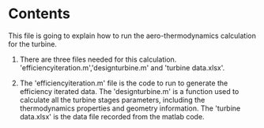# Contents

This file is going to explain how to run the aero-thermodynamics calculation for the turbine.

1. There are three files needed for this calculation. 'efficiencyiteration.m','designturbine.m' and 'turbine data.xlsx'. 

2. The 'efficiencyiteration.m' file is the code to run to generate the efficiency iterated data. The 'designturbine.m' is a function used to calculate all the turbine stages parameters, including the thermodynamics properties and geometry information. The 'turbine data.xlsx' is the data file recorded from the matlab code. 

